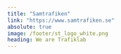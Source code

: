 ```yaml
---
title: "Samtrafiken"
link: "https://www.samtrafiken.se"
absolute: true
image: /footer/st_logo_white.png
heading: We are Trafiklab
---
```

